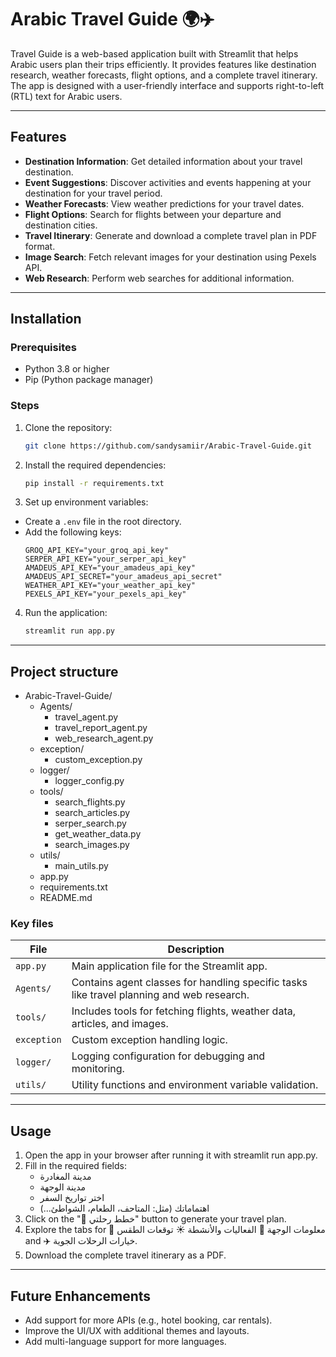 # Arabic Travel Guide 🌍✈️

Travel Guide is a web-based application built with Streamlit that helps Arabic users plan their trips efficiently. It provides features like destination research, weather forecasts, flight options, and a complete travel itinerary. The app is designed with a user-friendly interface and supports right-to-left (RTL) text for Arabic users.

---

## Features

- **Destination Information**: Get detailed information about your travel destination.
- **Event Suggestions**: Discover activities and events happening at your destination for your travel period.
- **Weather Forecasts**: View weather predictions for your travel dates.
- **Flight Options**: Search for flights between your departure and destination cities.
- **Travel Itinerary**: Generate and download a complete travel plan in PDF format.
- **Image Search**: Fetch relevant images for your destination using Pexels API.
- **Web Research**: Perform web searches for additional information.

---

## Installation

### Prerequisites
- Python 3.8 or higher
- Pip (Python package manager)

### Steps
1. Clone the repository:
   ```bash
   git clone https://github.com/sandysamiir/Arabic-Travel-Guide.git
   ```
2. Install the required dependencies:
   ```bash
   pip install -r requirements.txt
   ```
3. Set up environment variables:
- Create a `.env` file in the root directory.
- Add the following keys:
  ```env
  GROQ_API_KEY="your_groq_api_key"
  SERPER_API_KEY="your_serper_api_key"
  AMADEUS_API_KEY="your_amadeus_api_key"
  AMADEUS_API_SECRET="your_amadeus_api_secret"
  WEATHER_API_KEY="your_weather_api_key"
  PEXELS_API_KEY="your_pexels_api_key"
  ```
4. Run the application:
   ```bash
   streamlit run app.py
   ```
---

## Project structure
- Arabic-Travel-Guide/
  - Agents/
    - travel_agent.py
    - travel_report_agent.py
    - web_research_agent.py
  - exception/
    - custom_exception.py
  - logger/
    - logger_config.py
  - tools/
    - search_flights.py
    - search_articles.py
    - serper_search.py
    - get_weather_data.py
    - search_images.py
  - utils/
    - main_utils.py
  - app.py
  - requirements.txt
  - README.md

### Key files

| File | Description |
|------|-------------|
| `app.py` | Main application file for the Streamlit app. |
| `Agents/` | Contains agent classes for handling specific tasks like travel planning and web research. |
| `tools/` | Includes tools for fetching flights, weather data, articles, and images. |
| `exception` | Custom exception handling logic. |
| `logger/` | Logging configuration for debugging and monitoring. |
| `utils/` | Utility functions and environment variable validation. |

---

## Usage

1. Open the app in your browser after running it with streamlit run app.py.
2. Fill in the required fields:
   - مدينة المغادرة
   - مدينة الوجهة
   - اختر تواريخ السفر
   - اهتماماتك (مثل: المتاحف، الطعام، الشواطئ...)
4. Click on the "🚀 خطط رحلتي" button to generate your travel plan.
5. Explore the tabs for 📍 معلومات الوجهة 🎯 الفعاليات والأنشطة ☀️ توقعات الطقس and ✈️ خيارات الرحلات الجوية.
6. Download the complete travel itinerary as a PDF.

---

## Future Enhancements

- Add support for more APIs (e.g., hotel booking, car rentals).
- Improve the UI/UX with additional themes and layouts.
- Add multi-language support for more languages.
